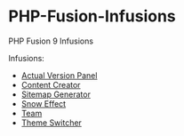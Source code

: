 # PHP-Fusion-Infusions
PHP Fusion 9 Infusions

Infusions:
 - [Actual Version Panel](https://github.com/RobiNN1/PHP-Fusion-Infusions/tree/master/infusions/actual_version_panel)
 - [Content Creator](https://github.com/RobiNN1/PHP-Fusion-Infusions/tree/master/infusions/content_creator)
 - [Sitemap Generator](https://github.com/RobiNN1/PHP-Fusion-Infusions/tree/master/infusions/sitemap_panel)
 - [Snow Effect](https://github.com/RobiNN1/PHP-Fusion-Infusions/tree/master/infusions/snow_panel)
 - [Team](https://github.com/RobiNN1/PHP-Fusion-Infusions/tree/master/infusions/team)
 - [Theme Switcher](https://github.com/RobiNN1/PHP-Fusion-Infusions/tree/master/infusions/theme_switcher_panel)
